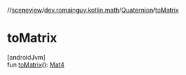 //[sceneview](../../../index.md)/[dev.romainguy.kotlin.math](../index.md)/[Quaternion](index.md)/[toMatrix](to-matrix.md)

# toMatrix

[androidJvm]\
fun [toMatrix](to-matrix.md)(): [Mat4](../-mat4/index.md)
